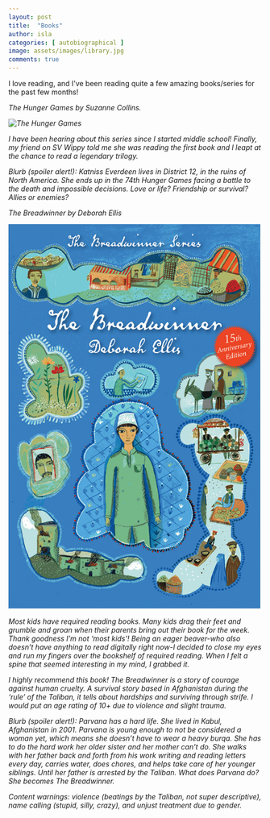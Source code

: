 ```yaml
---
layout: post
title:  "Books"
author: isla
categories: [ autobiographical ]
image: assets/images/library.jpg
comments: true
---
```


I love reading, and I’ve been reading quite a few amazing books/series for the past few months! 

<em>The Hunger Games<em> by Suzanne Collins.

<img src="{{site.baseurl}}/assets/images/katniss.jpg" alt="The Hunger Games" style="width:500px;">

I have been hearing about this series since I started middle school! Finally, my friend on SV Wippy told me she was reading the first book and I leapt at the chance to read a legendary trilogy. 

Blurb (spoiler alert!): <em>Katniss Everdeen lives in District 12, in the ruins of North America. She ends up in the 74th Hunger Games facing a battle to the death and impossible decisions. Love or life? Friendship or survival? Allies or enemies?<em> 

<em>The Breadwinner<em> by Deborah Ellis

<img src="../assets/images/breadwinner.jpg" alt="The Breadwinner" style="width:500px;">

Most kids have required reading books. Many kids drag their feet and grumble and groan when their parents bring out their book for the week. Thank goodness I’m not ‘most kids’! Being an eager beaver-who also doesn’t have anything to read digitally right now-I decided to close my eyes and run my fingers over the bookshelf of required reading. When I felt a spine that seemed interesting in my mind, I grabbed it. 

I highly recommend this book! The Breadwinner is a story of courage against human cruelty. A survival story based in Afghanistan during the ‘rule’ of the Taliban, it tells about hardships and surviving through strife.  I would put an age rating of 10+ due to violence and slight trauma. 

Blurb (spoiler alert!): <em>Parvana has a hard life. She lived in Kabul, Afghanistan in 2001. Parvana is young enough to not be considered a woman yet, which means she doesn’t have to wear a heavy burqa. She has to do the hard work her older sister and her mother can’t do. She walks with her father back and forth from his work writing and reading letters every day, carries water, does chores, and helps take care of her younger siblings. Until her father is arrested by the Taliban. What does Parvana do? She becomes The Breadwinner.<em>

Content warnings: violence (beatings by the Taliban, not super descriptive), name calling (stupid, silly, crazy), and unjust treatment due to gender.
